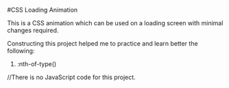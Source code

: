 #CSS Loading Animation

This is a CSS animation which can be used on a loading screen with minimal changes required.

Constructing this project helped me to practice and learn better the following:
1) :nth-of-type()

//There is no JavaScript code for this project.
